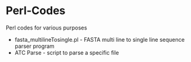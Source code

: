 # Perl-Codes
Perl codes for various purposes

* fasta_multilineTosingle.pl - FASTA multi line to single line sequence parser program
* ATC Parse - script to parse a specific file
